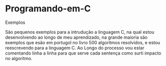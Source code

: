 # Programando-em-C
Exemplos

São pequenos exemplos para a intrudução a linguagem C, na qual estou desenvolvendo ao longo de meu aprendizado, 
na grande maioria são exemplos que esão em portugol no livro 500 algoritmos resolvidos, e estou reescrevendo para a linguagem C.
Ao Longo do processo vou estar comentando linha a linha para que serve cada sentença como surti impacto no algoritmo.

